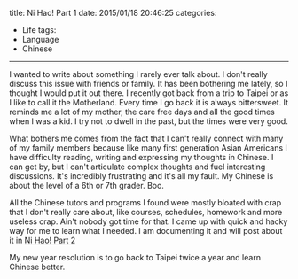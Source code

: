 title: Ni Hao! Part 1
date: 2015/01/18 20:46:25
categories:
- Life
tags:
- Language
- Chinese
---

I wanted to write about something I rarely ever talk about. I don't really discuss this issue with friends or family. It has been bothering me lately, so I thought I would put it out there. I recently got back from a trip to Taipei or as I like to call it the Motherland. Every time I go back it is always bittersweet. It reminds me a lot of my mother, the care free days and all the good times when I was a kid. I try not to dwell in the past, but the times were very good.

What bothers me comes from the fact that I can't really connect with many of my family members because like many first generation Asian Americans I have difficulty reading, writing and expressing my thoughts in Chinese. I can get by, but I can't articulate complex thoughts and fuel interesting discussions. It's incredibly frustrating and it's all my fault. My Chinese is about the level of a 6th or 7th grader. Boo.

All the Chinese tutors and programs I found were mostly bloated with crap that I don't really care about, like courses, schedules, homework and more useless crap. Ain't nobody got time for that. I came up with quick and hacky way for me to learn what I needed. I am documenting it and will post about it in [Ni Hao! Part 2](/2015/01/18/ni-hao-part-2/)

My new year resolution is to go back to Taipei twice a year and learn Chinese better.